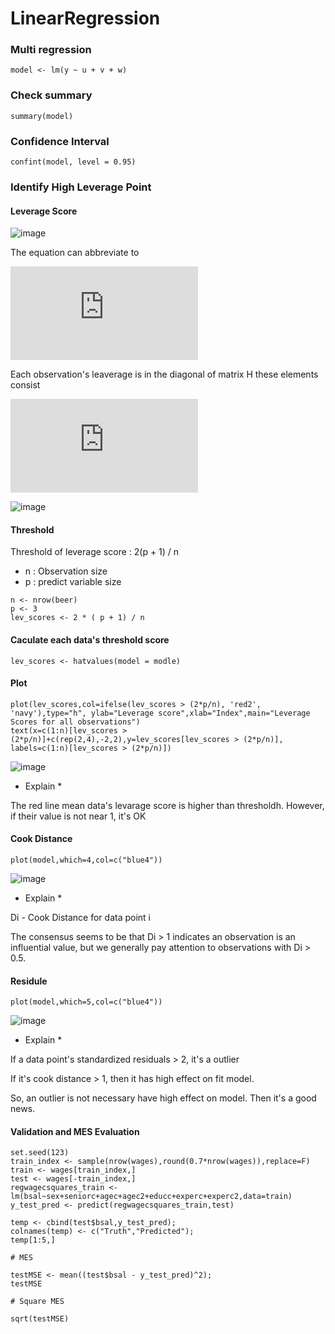 #  LinearRegression

### Multi regression
```
model <- lm(y ~ u + v + w)
```

### Check summary
```
summary(model)
```


### Confidence Interval
```
confint(model, level = 0.95)
```


### Identify High Leverage Point

#### Leverage Score 

![image](https://note.youdao.com/yws/public/resource/0e29b13ca4589bcb98e3c7e0e7314081/xmlnote/F1ACB33FCBEA4F7AA2D5F2A18DC6F6CD/59302)

The equation can abbreviate to 

![image](https://latex.codecogs.com/gif.latex?%5Cwidehat%7By%7D%20%3D%20Hy)

Each observation's leaverage is in the diagonal of matrix H 
these elements consist 

![image](https://latex.codecogs.com/gif.latex?%5CLARGE%20h_%7Bii%7D)

![image](https://note.youdao.com/yws/public/resource/0e29b13ca4589bcb98e3c7e0e7314081/xmlnote/0E35D88EAD754ED5B9210F417F4E06D0/59304)

#### Threshold

Threshold of leverage score  : 2(p + 1) / n

- n : Observation size
- p : predict variable size

```
n <- nrow(beer)
p <- 3
lev_scores <- 2 * ( p + 1) / n

```

#### Caculate each data's threshold score 
```
lev_scores <- hatvalues(model = modle)
```


#### Plot 
```
plot(lev_scores,col=ifelse(lev_scores > (2*p/n), 'red2', 'navy'),type="h", ylab="Leverage score",xlab="Index",main="Leverage Scores for all observations") 
text(x=c(1:n)[lev_scores > (2*p/n)]+c(rep(2,4),-2,2),y=lev_scores[lev_scores > (2*p/n)], labels=c(1:n)[lev_scores > (2*p/n)])
```
![image](https://note.youdao.com/yws/public/resource/0e29b13ca4589bcb98e3c7e0e7314081/xmlnote/30AA4E789ECC462390FC36537AC6E58C/59310)

* Explain *

The red line mean data's levarage score is higher than thresholdh. 
However, if their value is not near 1, it's OK 


#### Cook Distance
```
plot(model,which=4,col=c("blue4"))
```
![image](https://note.youdao.com/yws/public/resource/0e29b13ca4589bcb98e3c7e0e7314081/xmlnote/5050725C5D354E34B97E419A272FABB0/59308)

* Explain *

Di - Cook Distance for data point i

The consensus seems to be that Di > 1 indicates an observation is an influential value, but we generally pay attention to observations with  Di > 0.5.


#### Residule
```
plot(model,which=5,col=c("blue4"))
```
![image](https://note.youdao.com/yws/public/resource/0e29b13ca4589bcb98e3c7e0e7314081/xmlnote/B48F81B3436D4990B97C7C9DB4FB6842/59306)

* Explain *

If a data point's standardized residuals > 2, it's a outlier 

If it's cook distance > 1, then it has high effect on fit model. 

So, an outlier is not necessary have high effect on model. Then it's a good news. 


#### Validation and MES Evaluation


```
set.seed(123) 
train_index <- sample(nrow(wages),round(0.7*nrow(wages)),replace=F) 
train <- wages[train_index,] 
test <- wages[-train_index,] 
regwagecsquares_train <- lm(bsal~sex+seniorc+agec+agec2+educc+experc+experc2,data=train) 
y_test_pred <- predict(regwagecsquares_train,test) 

temp <- cbind(test$bsal,y_test_pred); 
colnames(temp) <- c("Truth","Predicted"); 
temp[1:5,]

# MES 

testMSE <- mean((test$bsal - y_test_pred)^2); 
testMSE

# Square MES 

sqrt(testMSE)
```








